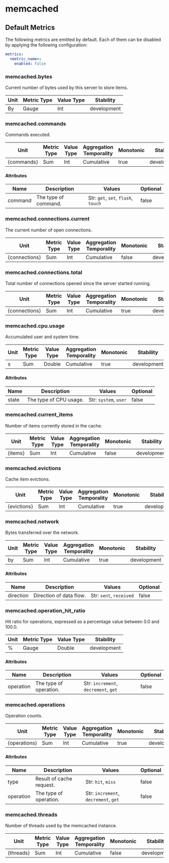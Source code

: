 [comment]: <> (Code generated by mdatagen. DO NOT EDIT.)

# memcached

## Default Metrics

The following metrics are emitted by default. Each of them can be disabled by applying the following configuration:

```yaml
metrics:
  <metric_name>:
    enabled: false
```

### memcached.bytes

Current number of bytes used by this server to store items.

| Unit | Metric Type | Value Type | Stability |
| ---- | ----------- | ---------- | --------- |
| By | Gauge | Int | development |

### memcached.commands

Commands executed.

| Unit | Metric Type | Value Type | Aggregation Temporality | Monotonic | Stability |
| ---- | ----------- | ---------- | ----------------------- | --------- | --------- |
| {commands} | Sum | Int | Cumulative | true | development |

#### Attributes

| Name | Description | Values | Optional |
| ---- | ----------- | ------ | -------- |
| command | The type of command. | Str: ``get``, ``set``, ``flush``, ``touch`` | false |

### memcached.connections.current

The current number of open connections.

| Unit | Metric Type | Value Type | Aggregation Temporality | Monotonic | Stability |
| ---- | ----------- | ---------- | ----------------------- | --------- | --------- |
| {connections} | Sum | Int | Cumulative | false | development |

### memcached.connections.total

Total number of connections opened since the server started running.

| Unit | Metric Type | Value Type | Aggregation Temporality | Monotonic | Stability |
| ---- | ----------- | ---------- | ----------------------- | --------- | --------- |
| {connections} | Sum | Int | Cumulative | true | development |

### memcached.cpu.usage

Accumulated user and system time.

| Unit | Metric Type | Value Type | Aggregation Temporality | Monotonic | Stability |
| ---- | ----------- | ---------- | ----------------------- | --------- | --------- |
| s | Sum | Double | Cumulative | true | development |

#### Attributes

| Name | Description | Values | Optional |
| ---- | ----------- | ------ | -------- |
| state | The type of CPU usage. | Str: ``system``, ``user`` | false |

### memcached.current_items

Number of items currently stored in the cache.

| Unit | Metric Type | Value Type | Aggregation Temporality | Monotonic | Stability |
| ---- | ----------- | ---------- | ----------------------- | --------- | --------- |
| {items} | Sum | Int | Cumulative | false | development |

### memcached.evictions

Cache item evictions.

| Unit | Metric Type | Value Type | Aggregation Temporality | Monotonic | Stability |
| ---- | ----------- | ---------- | ----------------------- | --------- | --------- |
| {evictions} | Sum | Int | Cumulative | true | development |

### memcached.network

Bytes transferred over the network.

| Unit | Metric Type | Value Type | Aggregation Temporality | Monotonic | Stability |
| ---- | ----------- | ---------- | ----------------------- | --------- | --------- |
| by | Sum | Int | Cumulative | true | development |

#### Attributes

| Name | Description | Values | Optional |
| ---- | ----------- | ------ | -------- |
| direction | Direction of data flow. | Str: ``sent``, ``received`` | false |

### memcached.operation_hit_ratio

Hit ratio for operations, expressed as a percentage value between 0.0 and 100.0.

| Unit | Metric Type | Value Type | Stability |
| ---- | ----------- | ---------- | --------- |
| % | Gauge | Double | development |

#### Attributes

| Name | Description | Values | Optional |
| ---- | ----------- | ------ | -------- |
| operation | The type of operation. | Str: ``increment``, ``decrement``, ``get`` | false |

### memcached.operations

Operation counts.

| Unit | Metric Type | Value Type | Aggregation Temporality | Monotonic | Stability |
| ---- | ----------- | ---------- | ----------------------- | --------- | --------- |
| {operations} | Sum | Int | Cumulative | true | development |

#### Attributes

| Name | Description | Values | Optional |
| ---- | ----------- | ------ | -------- |
| type | Result of cache request. | Str: ``hit``, ``miss`` | false |
| operation | The type of operation. | Str: ``increment``, ``decrement``, ``get`` | false |

### memcached.threads

Number of threads used by the memcached instance.

| Unit | Metric Type | Value Type | Aggregation Temporality | Monotonic | Stability |
| ---- | ----------- | ---------- | ----------------------- | --------- | --------- |
| {threads} | Sum | Int | Cumulative | false | development |
